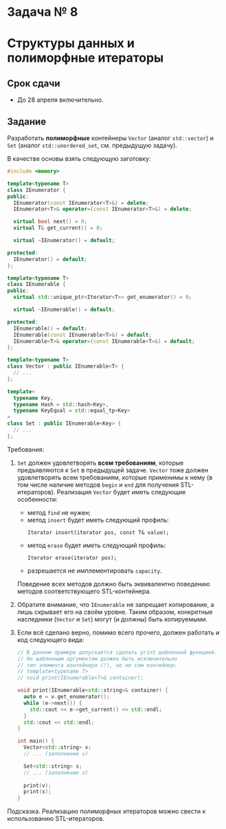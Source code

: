 # Задача № 8
# Структуры данных и полиморфные итераторы

## Срок сдачи

- До 28 апреля включительно.



## Задание

Разработать **полиморфные** контейнеры `Vector` (аналог `std::vector`) и `Set`
(аналог `std::unordered_set`, см. предыдущую задачу).

В качестве основы взять следующую заготовку:
```cpp
#include <memory>

template<typename T>
class IEnumerator {
public:
  IEnumerator(const IEnumerator<T>&) = delete;
  IEnumerator<T>& operator=(const IEnumerator<T>&) = delete;

  virtual bool next() = 0;
  virtual T& get_current() = 0;

  virtual ~IEnumerator() = default;

protected:
  IEnumerator() = default;
};

template<typename T>
class IEnumerable {
public:
  virtual std::unique_ptr<Iterator<T>> get_enumerator() = 0;

  virtual ~IEnumerable() = default;

protected:
  IEnumerable() = default;
  IEnumerable(const IEnumerable<T>&) = default;
  IEnumerable<T>& operator=(const IEnumerable<T>&) = default;
};

template<typename T>
class Vector : public IEnumerable<T> {
  // ...
};

template<
  typename Key,
  typename Hash = std::hash<Key>,
  typename KeyEqual = std::equal_tp<Key>
>
class Set : public IEnumerable<Key> {
  // ...
};
```

Требования:
1. `Set` должен удовлетворять **всем требованиям**, которые предъявляются к `Set` в предыдущей задаче.
   `Vector` тоже должен удовлетворять всем требованиям, которые применимы к нему
   (в том числе наличие методов `begin` и `end` для получения STL-итераторов).
   Реализация `Vector` будет иметь следующие особенности:
   - метод `find` не нужен;
   - метод `insert` будет иметь следующий профиль:
     ```
     Iterator insert(iterator pos, const T& value);
     ```
   - метод `erase` будет иметь следующий профиль:
     ```
     Iterator erase(iterator pos);
     ```
   - разрешается не имплементировать `capacity`.
   
   Поведение всех методов должно быть эквивалентно поведению методов соответствующего STL-контейнера.
2. Обратите внимание, что `IEnumerable` не запрещает копирование, а лишь скрывает его на своём уровне.
   Таким образом, конкретные наследники (`Vector` и `Set`) могут (и должны) быть копируемыми.
4. Если всё сделано верно, помимо всего прочего, должен работать и код следующего вида:
   ```cpp
   // В данном примере допускается сделать print шаблонной функцией.
   // Но шаблонным аргументом должен быть исключительно
   // тип элемента контейнера (!), но не сам контейнер:
   // template<typename T>
   // void print(IEnumerable<T>& container);

   void print(IEnumerable<std::string>& container) {
     auto e = v.get_enumerator();
     while (e->next()) {
       std::cout << e->get_current() << std::endl;
     }
     std::cout << std::endl;
   }

   int main() {
     Vector<std::string> v;
     // ... (заполнение v)

     Set<std::string> s;
     // ... (заполнение s)
     
     print(v);
     print(s);
   }
   ```

Подсказка. Реализацию полиморфных итераторов можно свести к использованию STL-итераторов.
